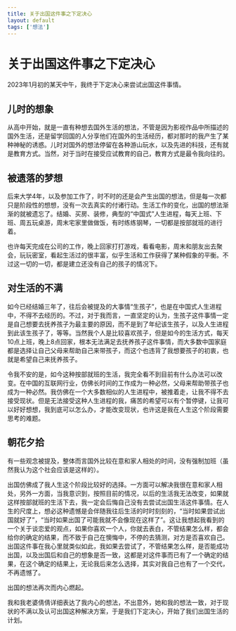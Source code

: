 ```yaml
---
title: 关于出国这件事之下定决心
layout: default
tags: ['想法']
---
```


# 关于出国这件事之下定决心

2023年1月初的某天中午，我终于下定决心来尝试出国这件事情。

## 儿时的想象

从高中开始，就是一直有种想去国外生活的想法，不管是因为影视作品中所描述的国外生活，还是留学回国的人分享他们在国外的生活经历，都对那时的我产生了某种神秘的诱惑。儿时对国外的想法停留在各种游山玩水，以及先进的科技，还有就是教育方式。当然，对于当时在接受应试教育的自己，教育方式是最令我向往的。

## 被遗落的梦想

后来大学4年，以及参加工作了，时不时的还是会产生出国的想法，但是每一次都只是阶段性的想想，没有一次去真实的付诸行动。生活工作的变化，出国的想法渐渐的就被遗忘了。结婚、买房、装修，典型的“中国式”人生进程，每天上班、下班、周五玩桌游，周末宅家里做做饭，有时练练钢琴，一切都是按部就班的进行着。

也许每天完成在公司的工作，晚上回家打打游戏，看看电影，周末和朋友出去聚会，玩玩密室，看起生活过的很丰富，似乎生活和工作获得了某种假象的平衡。不过这一切的一切，都是建立还没有自己的孩子的情况下。

## 对生活的不满

如今已经结婚三年了，往后会被提及的大事情“生孩子”，也是在中国式人生进程中，不得不去经历的。不过，对于我而言，一直坚定的认为，生孩子这件事情一定是自己想要去抚养孩子为最主要的原因，而不是到了年纪该生孩子，以及人生进程到此该生孩子了，等等。当然我个人是比较喜欢孩子，但是如今的生活方式，每天10点上班，晚上8点回家，根本无法满足去抚养孩子这件事情，而大多数中国家庭都是选择让自己父母来帮助自己来带孩子，而这个也违背了我想要孩子的初衷，也就是希望自己来抚养孩子。

令我不安的是，如今这种按部就班的生活，我完全看不到目前有什么办法可以改变。在中国的互联网行业，仿佛长时间的工作成为一种必然，父母来帮助带孩子也成为一种必然。我仿佛在一个大多数相似的人生进程中，被推着走，让我不得不去接受现状。但是无法接受这种人生进程的我，痛苦的希望可以有个暂停键，让我可以好好想想，我到底可以怎么办，才能改变现状，也许这是我在人生这个阶段需要思考的难题。

## 朝花夕拾

有一些观念被提及，整体而言国外比较在意和家人相处的时间，没有强制加班（虽然我认为这个社会应该是这样的）。

出国仿佛成了我人生这个阶段比较好的选择。一方面可以解决我很在意和家人相处，另外一方面，当我意识到，按照目前的情况，以后的生活我无法改变，如果就这样按部就班的生活下去，我一定会后悔自己没有去尝试出国生活这件事情。在人生的尺度上，想必这种遗憾是会伴随我往后生活的时时刻刻的，“当时如果尝试出国就好了”，“当时如果出国了可能我就不会像现在这样了”。这让我想起我看到的一个关于谈恋爱的观点，如果你喜欢一个人，你就去表白，不管结果怎么样，都会给你的确定的结果，而不致于自己在懊悔中，不停的去猜测，对方是否喜欢自己。出国这件事在我心里就类似如此，我如果去尝试了，不管结果怎么样，是否能成功出国，以及出国后和自己的想象是否一致，这都是对这件事而已有了一个确定的结果，在这个确定的结果上，无论我后来怎么选择，其实对我自己也有了一个交代，不再遗憾了。

出国的想法再次而内心燃起。

我和我老婆倩倩详细表达了我内心的想法，不出意外，她和我的想法一致，对于现状的不满以及认可出国这种解决方案，于是我们下定决心，开始了我们出国生活的计划。
